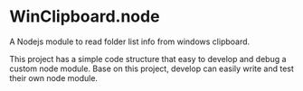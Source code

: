 # WinClipboard.node
A Nodejs module to read folder list info from windows clipboard.

This project has a simple code structure that easy to develop and debug a custom node module. Base on this project, develop can easily write and test their own node module. 
